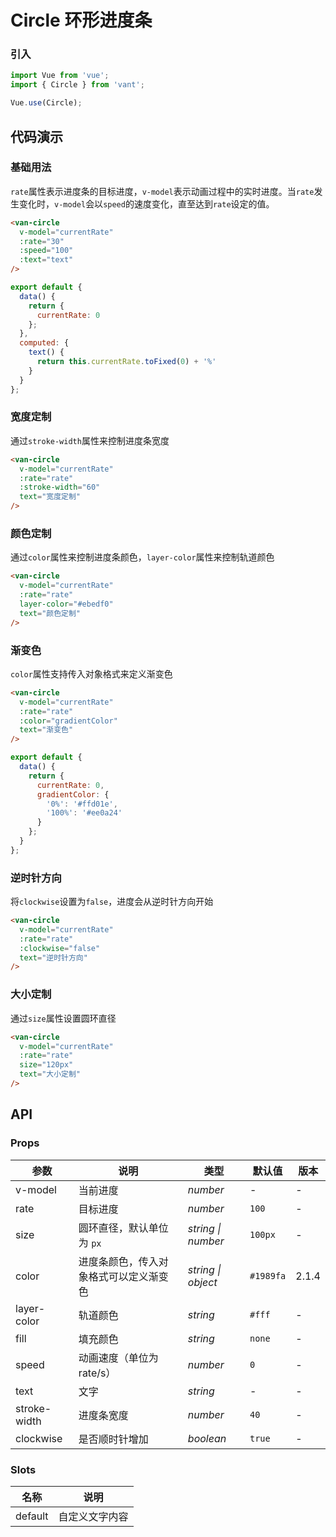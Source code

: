# Circle 环形进度条

### 引入

``` javascript
import Vue from 'vue';
import { Circle } from 'vant';

Vue.use(Circle);
```

## 代码演示

### 基础用法

`rate`属性表示进度条的目标进度，`v-model`表示动画过程中的实时进度。当`rate`发生变化时，`v-model`会以`speed`的速度变化，直至达到`rate`设定的值。

```html
<van-circle
  v-model="currentRate"
  :rate="30"
  :speed="100"
  :text="text"
/>
```

``` javascript
export default {
  data() {
    return {
      currentRate: 0
    };
  },
  computed: {
    text() {
      return this.currentRate.toFixed(0) + '%'
    }
  }
};
```

### 宽度定制

通过`stroke-width`属性来控制进度条宽度

```html
<van-circle
  v-model="currentRate"
  :rate="rate"
  :stroke-width="60"
  text="宽度定制"
/>
```

### 颜色定制

通过`color`属性来控制进度条颜色，`layer-color`属性来控制轨道颜色

```html
<van-circle
  v-model="currentRate"
  :rate="rate"
  layer-color="#ebedf0"
  text="颜色定制"
/>
```

### 渐变色

`color`属性支持传入对象格式来定义渐变色

```html
<van-circle
  v-model="currentRate"
  :rate="rate"
  :color="gradientColor"
  text="渐变色"
/>
```

``` javascript
export default {
  data() {
    return {
      currentRate: 0,
      gradientColor: {
        '0%': '#ffd01e',
        '100%': '#ee0a24'
      }
    };
  }
};
```

### 逆时针方向

将`clockwise`设置为`false`，进度会从逆时针方向开始

```html
<van-circle
  v-model="currentRate"
  :rate="rate"
  :clockwise="false"
  text="逆时针方向"
/>
```

### 大小定制

通过`size`属性设置圆环直径

```html
<van-circle
  v-model="currentRate"
  :rate="rate"
  size="120px"
  text="大小定制"
/>
```

## API

### Props

| 参数 | 说明 | 类型 | 默认值 | 版本 |
|------|------|------|------|------|
| v-model | 当前进度 | *number* | - | - |
| rate | 目标进度 | *number* | `100` | - |
| size | 圆环直径，默认单位为 `px` | *string \| number* | `100px` | - |
| color | 进度条颜色，传入对象格式可以定义渐变色 | *string \| object* | `#1989fa` | 2.1.4 |
| layer-color | 轨道颜色 | *string* | `#fff` | - |
| fill | 填充颜色 | *string* | `none` | - |
| speed | 动画速度（单位为 rate/s）| *number* | `0` | - |
| text | 文字 | *string* | - | - |
| stroke-width | 进度条宽度 | *number* | `40` | - |
| clockwise | 是否顺时针增加 | *boolean* | `true` | - |

### Slots

| 名称 | 说明 |
|------|------|
| default | 自定义文字内容 |
